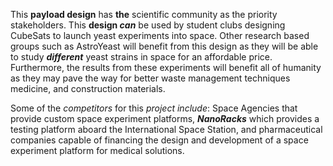 This **payload design** has **the** scientific community as the priority stakeholders.
This **design *can*** be used by student clubs designing CubeSats to launch yeast experiments into space.
Other research based groups such as AstroYeast will benefit from this design as they will be able to
study ***different*** yeast strains in space for an affordable price. Furthermore, the results from these
experiments will benefit all of humanity as they may pave the way for better waste management techniques
medicine, and construction materials.

Some of the *competitors* for this *project include*: Space Agencies that provide custom space experiment
platforms, ***NanoRacks*** which provides a testing platform aboard the International Space Station, and
pharmaceutical companies capable of financing the design and development of a space experiment platform for
medical solutions.
